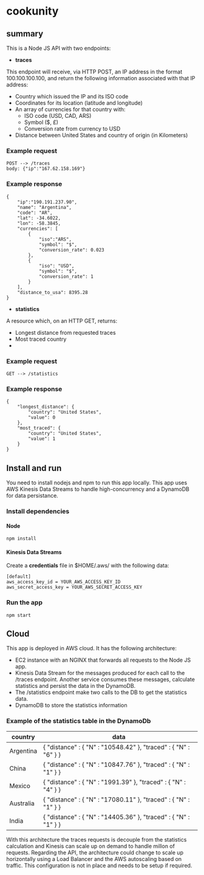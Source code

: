 # cookunity

## summary

This is a Node JS API with two endpoints:

- **traces**

This endpoint will receive, via HTTP POST, an IP address in the format 100.100.100.100, and
return the following information associated with that IP address:
- Country which issued the IP and its ISO code
- Coordinates for its location (latitude and longitude)
- An array of currencies for that country with:
    - ISO code (USD, CAD, ARS)
    - Symbol ($, £)
    - Conversion rate from currency to USD
- Distance between United States and country of origin (in Kilometers)

### Example request

```
POST --> /traces
body: {"ip":"167.62.158.169"}
```

### Example response
```
{
    "ip":"190.191.237.90",
    "name": "Argentina",
    "code": "AR",
    "lat": -34.6022,
    "lon": -58.3845,
    "currencies": [
        {
            "iso":"ARS",
            "symbol": "$",
            "conversion_rate": 0.023
        },
        {
            "iso": "USD",
            "symbol": "$",
            "conversion_rate": 1
        }
    ],
    "distance_to_usa": 8395.28
}
```

- **statistics**

A resource which, on an HTTP GET, returns:
- Longest distance from requested traces
- Most traced country
- 
### Example request

```
GET --> /statistics
```

### Example response

```
{
    "longest_distance": {
        "country": "United States",
        "value": 0
    },
    "most_traced": {
        "country": "United States",
        "value": 1
    }
}
```

## Install and run

You need to install nodejs and npm to run this app locally.
This app uses AWS Kinesis Data Streams to handle high-concurrency and a DynamoDB for data persistance.

### Install dependencies

#### Node

```
npm install
```

#### Kinesis Data Streams

Create a **credentials** file in $HOME/.aws/ with the following data:

```
[default]
aws_access_key_id = YOUR_AWS_ACCESS_KEY_ID
aws_secret_access_key = YOUR_AWS_SECRET_ACCESS_KEY
```

### Run the app

```
npm start
```


## Cloud

This app is deployed in AWS cloud.
It has the following architecture:

- EC2 instance with an NGINX that forwards all requests to the Node JS app.
- Kinesis Data Stream for the messages produced for each call to the /traces endpoint. Another service consumes these messages, calculate statistics and persist the data in the DynamoDB.
- The /statistics endpoint make two calls to the DB to get the statistics data.
- DynamoDB to store the statistics information

### Example of the statistics table in the DynamoDb

country | data 
--- |------
Argentina | { "distance" : { "N" : "10548.42" }, "traced" : { "N" : "6" } }
China | { "distance" : { "N" : "10847.76" }, "traced" : { "N" : "1" } }
Mexico | { "distance" : { "N" : "1991.39" }, "traced" : { "N" : "4" } }
Australia | { "distance" : { "N" : "17080.11" }, "traced" : { "N" : "1" } }
India | { "distance" : { "N" : "14405.36" }, "traced" : { "N" : "1" } }

With this architecture the traces requests is decouple from the statistics calculation and Kinesis can scale up on demand to handle millon of requests.
Regarding the API, the architecture could change to scale up horizontally using a Load Balancer and the AWS autoscaling based on traffic. This configuration is not in place and needs to be setup if required.